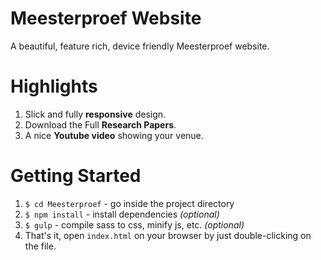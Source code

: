 # Meesterproef Website
A beautiful, feature rich, device friendly Meesterproef website.

# Highlights
1. Slick and fully __responsive__ design.
2. Download the Full __Research Papers__.
3. A nice __Youtube video__ showing your venue.

# Getting Started
1. `$ cd Meesterproef` - go inside the project directory
2. `$ npm install` - install dependencies _(optional)_
3. `$ gulp` - compile sass to css, minify js, etc. _(optional)_
4. That's it, open `index.html` on your browser by just double-clicking on the file.

